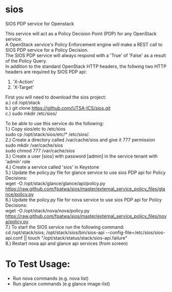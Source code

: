 sios
====

SIOS PDP service for Openstack

This service will act as a Policy Decision Point (PDP) for any OpenStack service.<br>
A OpenStack service's Policy Enforcement engine will make a REST call to SIOS PDP service for a Policy Decision.<br>
The SIOS PDP service will always respond with a 'True' of 'False' as a result of the Policy Query.<br>
In addition to the standard OpenStack HTTP headers, the follwing two HTTP headers are required by SIOS PDP api:<br>
1. 'X-Action'<br>
2. 'X-Target'

First you will need to download the sios project:<br>
a.) cd /opt/stack<br>
b.) git clone https://github.com/UTSA-ICS/sios.git<br>
c.) sudo mkdir /etc/sios/<br>

To be able to use this service do the following:<br>
1.) Copy sios/etc to /etc/sios<br>
sudo cp /opt/stack/sios/etc/* /etc/sios/.<br>
2.) Create a directory called /var/cache/sios and give it 777 permission<br>
sudo mkdir /var/cache/sios<br>
sudo chmod 777 /var/cache/sios<br>
3.) Create a user [sios] with password [admin] in the service tenant with 'admin' role<br>
4.) Create a service called 'sios' in Keystone<br>
5.) Update the policy.py file for glance service to use sios PDP api for Policy Decisions:<br>
wget -O /opt/stack/glance/glance/api/policy.py https://raw.github.com/fpatwa/sios/master/external_service_policy_files/glance/policy.py<br>
6.) Update the policy.py file for nova service to use sios PDP api for Policy Decisions:<br>
wget -O /opt/stack/nova/nova/policy.py https://raw.github.com/fpatwa/sios/master/external_service_policy_files/nova/policy.py<br>
7.) To start the SIOS service run the following command:<br>
cd /opt/stack/sios; /opt/stack/sios/bin/sios-api --config-file=/etc/sios/sios-api.conf || touch "/opt/stack/status/stack/sios-api.failure"<br>
8.) Restart nova api and glance api services (from screen)<br>

To Test Usage:
==============
- Run nova commands (e.g. nova list)
- Run glance commands (e.g glance image-list)
